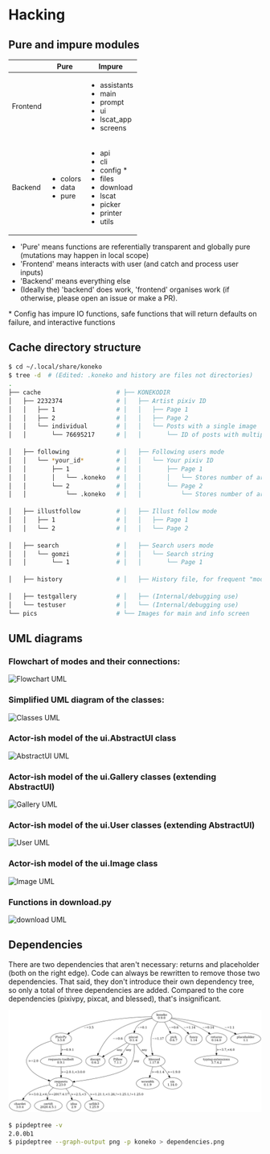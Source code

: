 # Hacking

## Pure and impure modules

|          | Pure | Impure
| -------- | ---- | ---
| Frontend |      | <ul><li>assistants</li><li>main</li><li>prompt</li><li>ui</li><li>lscat_app</li><li>screens</li></ul>
| Backend  | <ul><li>colors</li><li>data</li><li>pure</li></ul> | <ul><li>api</li><li>cli</li><li>config \*</li><li>files</li><li>download</li><li>lscat</li><li>picker</li><li>printer</li><li>utils</li></ul>

* 'Pure' means functions are referentially transparent and globally pure (mutations may happen in local scope)
* 'Frontend' means interacts with user (and catch and process user inputs)
* 'Backend' means everything else
* (Ideally the) 'backend' does work, 'frontend' organises work (if otherwise, please open an issue or make a PR).

\* Config has impure IO functions, safe functions that will return defaults on failure, and interactive functions


## Cache directory structure

```sh
$ cd ~/.local/share/koneko
$ tree -d  # (Edited: .koneko and history are files not directories)
.
├── cache                     # ├── KONEKODIR
│   ├── 2232374               # │   ├── Artist pixiv ID                             ├── Mode 1 and 2
│   │   ├── 1                 # │   │   ├── Page 1                                  │   ├── Mode 1
│   │   ├── 2                 # │   │   ├── Page 2                                  │   ├── Mode 1
│   │   └── individual        # │   │   └── Posts with a single image               │   └── Mode 2
│   │       └── 76695217      # │   │       └── ID of posts with multiple images    │       └── Mode 2

│   ├── following             # │   ├── Following users mode                        ├── Mode 3
│   │   └── *your_id*         # │   │   └── Your pixiv ID                           │
│   │       ├── 1             # │   │       ├── Page 1                              │
│   │       │   └── .koneko   # │   │       │   └── Stores number of artists info   │
│   │       └── 2             # │   │       └── Page 2                              │
│   │           └── .koneko   # │   │           └── Stores number of artists info   │

│   ├── illustfollow          # │   ├── Illust follow mode                          ├── Mode 5
│   │   ├── 1                 # │   │   ├── Page 1                                  │
│   │   └── 2                 # │   │   └── Page 2                                  │

│   ├── search                # │   ├── Search users mode                           ├── Mode 4
│   │   └── gomzi             # │   │   └── Search string
│   │       └── 1             # │   │       └── Page 1

│   ├── history               # │   ├── History file, for frequent "mode"

│   ├── testgallery           # │   ├── (Internal/debugging use)
│   └── testuser              # │   └── (Internal/debugging use)
└── pics                      # └── Images for main and info screen
```


## UML diagrams

### Flowchart of modes and their connections:

![Flowchart UML](http://plantuml.com:80/plantuml/png/dPDD2y8m38Rl_HM5dZtejfk8YYY2Dy6BY1IDTHWtwGVYltVMhfkrAdWgIzuyUPUcGwMvrEQCX1W5Eww0ZgJEbTuAZWZorlNn-PaBwFdFQObONlD2RBajK8bFBO7BtR6Efmq1qLJaGrsPDKsjZIvb4u3BydGRem4I6A7zphgTtyXS77Ldu6f_oYkb-uNNhZtA5lnQp2H04ONuR0lnFCAq0mOD4ig4XR-Fp094pGud7pCZ0YDVcURYB2M1fPGo2NiIN9IjhE8nBv-alaKQjUjeqS5db3qkPfMN29gyBOUjRmJjuV-I8XpyOcHHN_znwuqBXqE6KEohHtG7)

### Simplified UML diagram of the classes:

![Classes UML](http://plantuml.com:80/plantuml/png/rLXDRzms4BthLmZenTwrXDnoCOm4ATowQD4WRdef2e8hZNPfSqMLekmOxlxt3abH8YLAILi3QGCa23cS3xuPlXdjcrPHgReZJnB558VqNjHmBvA4xbebQQ7IWjEsJO-KrVdRVkz78PhqylBixKKgeJo_kdfEKlopDRREpiqYUtOMJgIHujWeqabEX2IiT4Uqe82s7IHrqmtwv85oLb85uRPdTY-84kGeIa3XAKdyIALYhVe9HIPM6r-UtnmR3aUeLPldOmZnsARM6rhSqpqO-xr1iRi3H8XnthMAL89pyMWq24UlMYa2MzOrMIp8XRE_7LXPGlrxjkXccggE3LO-taJIbESVu8-EuLPAbP9irobmSAGZl2bYJwSAEpZG1oOwwHJ6y_euCH7CKwN_lGSv5xG7l0ghiN3gI8ORzeazIFGDRKIAVvceoGug8G7p21MeuX2n8bcjI8EvGq-Lw0_a-JjnF8fwTgMWYhSrVBAwRWFzF31uzFUmYAXiWT2w9ALuhBcWVedRkCZCaeJ-u6ajXTzHpa4-HVCuB-SnQTay7vCinB1VntG9oOyrmnmv_0myxEZZiqF7xjfZOWu868V-1Sx5pnYPOiNf0BmnA4qA-q_pakPGEIBG4lF2F0ZVNQJ54wrNCIIHijl6OmqZZ82HfOIQ64ZNWgONlCOGtOrvqDVcFN_56BV8T7sGUni5AOIGfQkRYBpkZYOZ4HhRPFe9P3FqasI1lpo522194diB_qfb4fRNDNx5odqlNh9lMFMV7q1ALaAW7Mjyfw7BT2piCPPpC3PZsPUKh6quVR8lBYWllH4hgAqZgU2LRaK3TRXZA2lOCUmdkZRSDKnITPmJ2KFLt7N7HYFXKnu7-Z2oWZwnpfEVww3JX2NnDERvrHJ0S6bEECYI0D4rqMMUH_d7hobRcgpUVqG2QBzQPLdXRAGw-Q7U0fN5uONZFArdC0xFkauaJe_pGujX_QzUPyweCpBN9Eu_CI-IbtNKT3lE2gQU-lKJpYUsUwmCUowC_ycSCBQLeLG-r-7D5PFvdKTo3xE_UjHBNh9IYvj5uql5k8dxc4rvl2se6kBxnQ8UIM0mbMDZriPc-tkeGL8bf0MtQ_Gx7vuafg_1Pk6zUElSEFssRmVjIjM6VaTdQ-RqjV-HoMG1cMpHpQA6PFk3Ykiby-hOv3fp-RARo6InoJbKQi738Yp-bztLWhAR1IpHXlE06IUjmDzs0zfSOZgMspS2pqHgAjOBQCQ_HYEq_eLAlkClK34wiM_uZIQ3B7R3UDFlpmVt7aulTELDfdEPPJDu5_lZeiR2jBjmZTCmD6WwpllQ-g4LxgU6RMhe50VlVgaZGefLXtwD6ePnMrBGuW3zhgYg5bI_6CQ-YHfsyDPRrlG8Rcs6CPJtouh9La-4-mZ9RCCFdGNIJujEIcG1Ol7f_PX1x0vlwspPh0rMjXY2nrq68pEG1GWv9NSN6q-VY65xWgDPUWYWP8SN49L5SmKwwwvY73HY0q8Sl3Fz1BttC7G0w9tWGhgm_ax6MHdcskJjFvvztpfEqamr0aS5TryfD7mu81L-L1Pdiu7FPFO--WSLcSCdPJ8Ux6Vv0FIv6TUrROfeWvBtDz-RRspTfTEpsujlhgzVltxrwZozHIhXeD2EF_lLJ37AKoxso1wkww6XyNy4mUd0Mwk31EfAjS0f04i5RVHO13zDqKVA53761xW_sB7IzTXj-Dq-ViK9XJq1IlSuIb2KSIUk73dQR4v-PMWD2qP58UTDXADJxpSo_TDN26oM6KRrUaGm52R96wXB_NlrNm00)


### Actor-ish model of the ui.AbstractUI class
  
![AbstractUI UML](http://plantuml.com:80/plantuml/png/VLLDRzim3BthLt2t1aqFQRQBWNGjsai7h0rQz6oeDfCGaILFajC6o_xx95bs_94c9uQFugCUIVdMMAvjLGXcoGg4ktTZDS_isoDS52f70xCfpAVmVGe_9emvH6buCwWPMopWjui0Wm8pIqh2Oi4y15StK15SNYQ30EQyLmxqGGdScIsiNBRA7w6yveCPA2dsavWeP4fWIP-qSp4ivvQ_SuFW3PPfv3RQFlLDC1CeECcqv7OJlRoig-4Vd6mgr9hanUI89V3hzVa9DFwfq5YcqLPQDZvJAccmb_xLQU24QR5OXZ0Pjp4msEwAUGvUpgtJAsPG7r8edYVm42sWWg_HU6bf5wuJ0TOORS9mYKSV3jSkJE8ufC5dDLuVQoL_85CAlgyfONOUlluw-poouxZeioddtID7lThefIPfWUHAiRLMLGcbnXNQR4DopS3zZcq8MaZyj6cbHS1Yttg-VlzxRUuSwRUwppDkTmSVDxDqrmmHOsMyzvHYAFDcvfPQ5QLbXyCXhDUJkqh8U6Ap0hRqR3q5ezucJjNKAUWaDRMcTTL-eRgwrjmjwLBZZbHblY8k8vvwtArHBFqiSPFx1OD8uwGw0ErInWT28-nL1QRI-BDp8e5x9LUa2zu-AaslxWLo3Lo8K9r9Cvvji2dn1SDZPy0_D6rDpoNAE9xZkeuW6unUSARKjcxutv_47FuAajj_trgs_jQVOEm735dzN4S2Rmx7iB7IkfeTQbeHUbrFl2udHh4p2hTkBFrdWR7_)
  
### Actor-ish model of the ui.Gallery classes (extending AbstractUI)

![Gallery UML](http://plantuml.com:80/plantuml/png/RL71QiCm3BthAtHCA3liq4iWeuD2Fw1iLwFL9dWuLh0LIY0VFzjnM3TwilJq93q_dQ9Ga7bq85QSmGivPyA28siJiSaFlY9vZSSMW6x20J-Y2G1zZv_MtD6ED1Xi1aRXckIk5liUCXDVtd2sU3Xq3tn8IC87JKAbD74KzHtPGp0o1_y0PCuNHOCsHt0BXcHFjZ4bxl2Qn2NHlvrRDOley6pZv6Y9V_Phldl7f8k4yvuKHXFRAcLNL60r1HudQLfOrnMA2nV6PA6DKlvTFJiYUxSyCs5WjT5L9gP1_wserJcrAQltxS_HzuBMessIJiRhV4-07m00)


### Actor-ish model of the ui.User classes (extending AbstractUI)
  
![User UML](http://plantuml.com:80/plantuml/png/TOun2iCm40JxUyMMDYPLKWKKdCelI2q4Ee90jk1qAW9wl2KbRTgPMTWrgnCjUoGD6Xclp98nxSaphaY2sqn4nc1BQ678Yk6CePxYya09M9Oxtib-0zk3QQR6c_LEtV0_MThA1a_2MkJuGv-3RYv6bW_LMjk7bG_VVnAT)


### Actor-ish model of the ui.Image class

![Image UML](http://plantuml.com:80/plantuml/png/bLHDJyCm3BtdLvWRQ73XMAbeIBk0n3PfshaAZJiYkYJ4ITd4-Eya_Tf71nezLCvxp-wp7NLCZbldroLpqfK8Jsk-GdZH0XbBqpe0mX9p9xM2D6KyTzh2aj2o-8Ax1_0IHgEaqTwpS0fOv19uf7SeWjn7fHG76GdCvKPM4MmIk6cgF2zcKx3uuP4Si-YyLHr6HYj29hZZhvmmv8QeJQ_Z11R17D9Usv12VwfISv70f8r0nZufTYChxh2NC853hBKnaMHAlgKc-HQCbSg5aoeqs-rszS1c1bN3ns6TJ6XFTYKZWWA-IgdUlw_wAiSsprGw5WpQxAAifhCAhImaYkkRVpNSsvdYnlrgHGKoCu4BrKzzSDggFElTa95AeRtOHYpNtwM_fh-osXkOMopGvM-rfNOo49w36x9tBDUhpDko5hJB6E0NjnF5G_iHFTVMYQS4baOS2h3T6p5KWrs49YkfFO4vlmxJyjrABhsxu_2j-1jWFm00)


### Functions in download.py

![download UML](http://plantuml.com:80/plantuml/png/ZLDR3eCW4Fpd55x07g7fJGYLRRiDB0RNDYOUlhLLAGAcNuQPVS3CUEfOUUwj4OnieDBkISOfVMW78Tpv3WrNICXo8HPGTGCrAoezaB9G8CdjyrsBHE1ZzeA6mKj5EjczDl8DQ3DwvNflSfXyWCSBGZeChRg2R9ppkYkGr5iXUgpg2Q_7uqQQw3GN7GjAYIoyQSffKDBsxzOCi_PcbOrUNB0k3vSq287O6HsAnA-1LLswPzRck7mAHTRmk2oudKB9m92ew3NHpXBnqpidhlNEjYo-d_UkCRdMdD2TYazCJq1w-gzV)


## Dependencies

There are two dependencies that aren't necessary: returns and placeholder (both on the right edge). Code can always be rewritten to remove those two dependencies. That said, they don't introduce their own dependency tree, so only a total of three dependencies are added. Compared to the core dependencies (pixivpy, pixcat, and blessed), that's insignificant.

![dep tree](dependencies.png)

```sh
$ pipdeptree -v
2.0.0b1
$ pipdeptree --graph-output png -p koneko > dependencies.png
```

